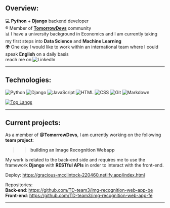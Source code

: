 
## Overview:

:computer: **Python** + **Django** backend developer\
:registered: Member of [**TomorrowDevs**](https://https://www.tomorrowdevs.com)  community\
:bar_chart: I have a university background in Economics and I am currently taking my first steps into **Data Science** and **Machine Learning**\
:earth_africa: One day I would like to work within an international team where I could speak **English** on a daily basis\
reach me on ![LinkedIn](https://img.shields.io/badge/-Linkedin-fff?&logo=Linkedin)


***
## Technologies:
![Python](https://img.shields.io/badge/-Python-fff?&logo=Python)
![Django](https://img.shields.io/badge/-Django-fff?&logo=Django&logoColor=forestgreen)
![JavaScript](https://img.shields.io/badge/-JavaScript-fff?&logo=JavaScript&logoColor=ddc508)
![HTML](https://img.shields.io/badge/-HTML-fff?&logo=HTML5)
![CSS](https://img.shields.io/badge/-CSS-fff?&logo=CSS3&logoColor=blue)
![Git](https://img.shields.io/badge/-Git-fff?&logo=Git)
![Markdown](https://img.shields.io/badge/-Markdown-fff?&logo=Markdown&logoColor=grey)


[![Top Langs](https://github-readme-stats.vercel.app/api/top-langs/?username=aldotele&layout=compact&theme=vue)](https://github.com/anuraghazra/github-readme-stats)
***

## Current projects:

As a member of **@TomorrowDevs**, I am currently working on the following **team project**:
>> **building an Image Recognition Webapp**

My work is related to the back-end side and requires me to use the framework **Django** with **RESTful APIs** in order to interact with the front-end.

Deploy:
https://gracious-mcclintock-220460.netlify.app/index.html

Repositories:\
**Back-end**: https://github.com/TD-team3/img-recognition-web-app-be \
**Front-end**: https://github.com/TD-team3/img-recognition-web-app-fe
***


<!--
**aldotele/aldotele** is a ✨ _special_ ✨ repository because its `README.md` (this file) appears on your GitHub profile.

Here are some ideas to get you started:

- 🔭 I’m currently working on ...
- 🌱 I’m currently learning ...
- 👯 I’m looking to collaborate on ...
- 🤔 I’m looking for help with ...
- 💬 Ask me about ...
- 📫 How to reach me: ...
- 😄 Pronouns: ...
- ⚡ Fun fact: ...
-->
